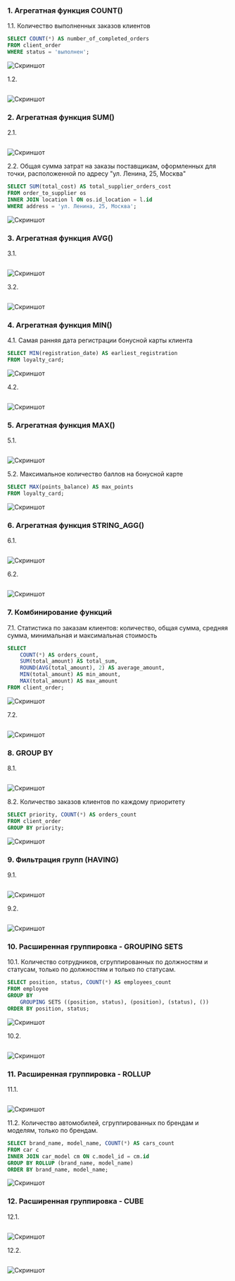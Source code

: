 ### 1. Агрегатная функция COUNT()

1.1. Количество выполненных заказов клиентов
```sql
SELECT COUNT(*) AS number_of_completed_orders
FROM client_order
WHERE status = 'выполнен';
```
![Скриншот](screenshots1/1.1.png)

1.2. 
```sql

```
![Скриншот](screenshots1/1.2.png)

### 2. Агрегатная функция SUM()

2.1.
```sql

```

![Скриншот](screenshots1/2.1.png)

2.2. Общая сумма затрат на заказы поставщикам, оформленных для точки, расположенной по адресу "ул. Ленина, 25, Москва"
```sql
SELECT SUM(total_cost) AS total_supplier_orders_cost
FROM order_to_supplier os
INNER JOIN location l ON os.id_location = l.id
WHERE address = 'ул. Ленина, 25, Москва';
```

![Скриншот](screenshots1/2.2.png)

### 3. Агрегатная функция AVG()

3.1. 
```sql

```

![Скриншот](screenshots1/3.1.png)

3.2. 
```sql

```

![Скриншот](screenshots1/3.2.png)

### 4. Агрегатная функция MIN() 

4.1. Самая ранняя дата регистрации бонусной карты клиента
```sql
SELECT MIN(registration_date) AS earliest_registration
FROM loyalty_card;
```

![Скриншот](screenshots1/4.1.png)

4.2. 
```sql

```

![Скриншот](screenshots1/4.2.png)

### 5. Агрегатная функция MAX() 

5.1. 
```sql

```

![Скриншот](screenshots1/5.1.png)

5.2. Максимальное количество баллов на бонусной карте
```sql
SELECT MAX(points_balance) AS max_points
FROM loyalty_card;
```

![Скриншот](screenshots1/5.2.png)

### 6. Агрегатная функция STRING_AGG()
6.1. 
```sql

```

![Скриншот](screenshots1/6.1.png)

6.2. 
```sql

```

![Скриншот](screenshots1/6.2.png)

### 7. Комбинирование функций

7.1. Статистика по заказам клиентов: количество, общая сумма, средняя сумма, минимальная и максимальная стоимость
```sql
SELECT 
    COUNT(*) AS orders_count,
    SUM(total_amount) AS total_sum,
    ROUND(AVG(total_amount), 2) AS average_amount,
    MIN(total_amount) AS min_amount,
    MAX(total_amount) AS max_amount
FROM client_order;
```

![Скриншот](screenshots1/7.1.png)

7.2.
```sql

```

![Скриншот](screenshots1/7.2.png)

### 8. GROUP BY 

8.1. 
```sql

```

![Скриншот](screenshots1/8.1.png)

8.2. Количество заказов клиентов по каждому приоритету
```sql
SELECT priority, COUNT(*) AS orders_count
FROM client_order
GROUP BY priority;
```

![Скриншот](screenshots1/8.2.png)

### 9. Фильтрация групп (HAVING)

9.1. 
```sql

```

![Скриншот](screenshots1/9.1.png)

9.2. 
```sql

```

![Скриншот](screenshots1/9.2.png)

### 10. Расширенная группировка - GROUPING SETS

10.1. Количество сотрудников, сгруппированных по должностям и статусам, только по должностям и только по статусам.
```sql
SELECT position, status, COUNT(*) AS employees_count
FROM employee
GROUP BY
	GROUPING SETS ((position, status), (position), (status), ())
ORDER BY position, status;
```

![Скриншот](screenshots1/10.1.png)

10.2. 
```sql

```

![Скриншот](screenshots1/10.2.png)

### 11. Расширенная группировка - ROLLUP

11.1. 
```sql

```

![Скриншот](screenshots1/11.1.png)

11.2. Количество автомобилей, сгруппированных по брендам и моделям, только по брендам. 
```sql
SELECT brand_name, model_name, COUNT(*) AS cars_count
FROM car c
INNER JOIN car_model cm ON c.model_id = cm.id
GROUP BY ROLLUP (brand_name, model_name)
ORDER BY brand_name, model_name;
```

![Скриншот](screenshots1/11.2.png)

### 12. Расширенная группировка - CUBE

12.1. 
```sql

```

![Скриншот](screenshots1/12.1.png)

12.2. 
```sql

```

![Скриншот](screenshots1/12.2.png)
